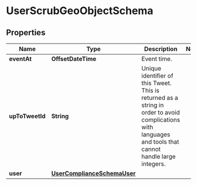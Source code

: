

# UserScrubGeoObjectSchema


## Properties

| Name | Type | Description | Notes |
|------------ | ------------- | ------------- | -------------|
|**eventAt** | **OffsetDateTime** | Event time. |  |
|**upToTweetId** | **String** | Unique identifier of this Tweet. This is returned as a string in order to avoid complications with languages and tools that cannot handle large integers. |  |
|**user** | [**UserComplianceSchemaUser**](UserComplianceSchemaUser.md) |  |  |




